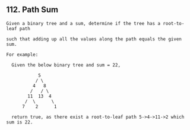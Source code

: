 ## 112\. Path Sum

    Given a binary tree and a sum, determine if the tree has a root-to-leaf path 
    
    such that adding up all the values along the path equals the given sum.

    For example:
    
      Given the below binary tree and sum = 22,
      
                5
               / \
              4   8
             /   / \
            11  13  4
           /  \      \
          7    2      1
      
      return true, as there exist a root-to-leaf path 5->4->11->2 which sum is 22.